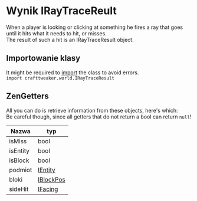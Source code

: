 # Wynik IRayTraceReult

When a player is looking or clicking at something he fires a ray that goes until it hits what it needs to hit, or misses.  
The result of such a hit is an IRayTraceResult object.

## Importowanie klasy

It might be required to [import](/AdvancedFunctions/Import/) the class to avoid errors.  
`import crafttweaker.world.IRayTraceResult`

## ZenGetters

All you can do is retrieve information from these objects, here's which:  
Be careful though, since all getters that do not return a bool can return `null`!

| Nazwa    | typ                                    |
| -------- | -------------------------------------- |
| isMiss   | bool                                   |
| isEntity | bool                                   |
| isBlock  | bool                                   |
| podmiot  | [IEntity](/Vanilla/Entities/IEntity/)  |
| bloki    | [IBlockPos](/Vanilla/World/IBlockPos/) |
| sideHit  | [IFacing](/Vanilla/World/IFacing/)     |